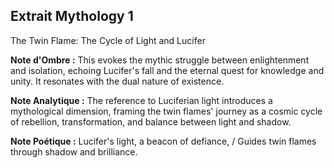 ## Extrait Mythology 1

The Twin Flame: The Cycle of Light and Lucifer

**Note d'Ombre :** This evokes the mythic struggle between enlightenment and isolation, echoing Lucifer's fall and the eternal quest for knowledge and unity. It resonates with the dual nature of existence.

**Note Analytique :** The reference to Luciferian light introduces a mythological dimension, framing the twin flames' journey as a cosmic cycle of rebellion, transformation, and balance between light and shadow.

**Note Poétique :** Lucifer's light, a beacon of defiance, / Guides twin flames through shadow and brilliance.

